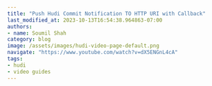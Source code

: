 ```yaml
---
title: "Push Hudi Commit Notification TO HTTP URI with Callback"
last_modified_at: 2023-10-13T16:54:38.964863-07:00
authors:
- name: Soumil Shah
category: blog
image: /assets/images/hudi-video-page-default.png
navigate: "https://www.youtube.com/watch?v=dX5ENGnL4cA"
tags:
- hudi
- video guides
---
```

